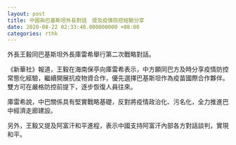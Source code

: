 ```yaml
---
layout: post
title: 中國與巴基斯坦外長對話　提及疫情防控經驗分享
date: 2020-08-22 02:33:48.000000000 +08:00
categories: rthk
---
```


外長王毅同巴基斯坦外長庫雷希舉行第二次戰略對話。

《新華社》報道，王毅在海南保亭向庫雷希表示，中方願同巴方及時分享疫情防控常態化經驗，繼續開展抗疫物資合作，優先選擇巴基斯坦作為疫苗國際合作夥伴。雙方可在嚴格防控前提下，逐步恢復人員往來。

庫雷希說，中巴關係具有堅實戰略基礎，反對將疫情政治化、污名化，全力推進巴中經濟走廊建設。

另外，王毅又提及阿富汗和平進程，表示中國支持阿富汗內部各方對話談判，實現和平。
　　
